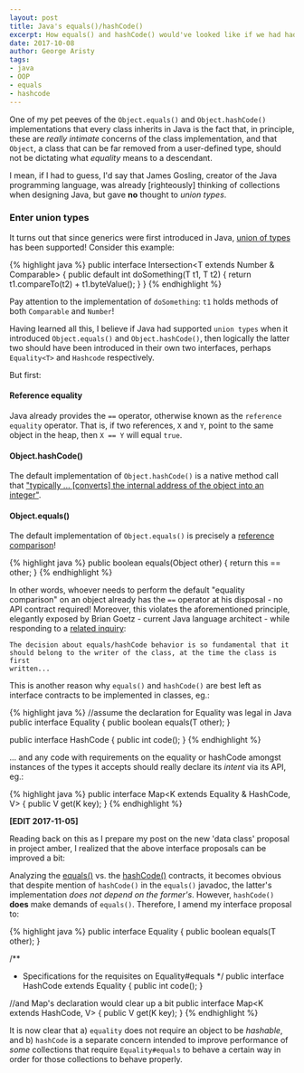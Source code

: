 ```yaml
---
layout: post
title: Java's equals()/hashCode()
excerpt: How equals() and hashCode() would've looked like if we had had union of generic types in Java since day one.
date: 2017-10-08
author: George Aristy
tags:
- java
- OOP
- equals
- hashcode
---
```


One of my pet peeves of the `Object.equals()` and `Object.hashCode()` implementations that every class inherits in Java is the fact that, in principle, these are *really intimate* concerns of the class implementation, and that `Object`, a class that can be far removed from a user-defined type, should not be dictating what *equality* means to a descendant.

I mean, if I had to guess, I'd say that James Gosling, creator of the Java programming language, was already [righteously] thinking of collections when designing Java, but gave **no** thought to *union types*.

### Enter union types
It turns out that since generics were first introduced in Java, [union of types](https://stackoverflow.com/a/42686/1623885) has been supported! Consider this example:

{% highlight java %}
public interface Intersection<T extends Number & Comparable<T>> {
  public default int doSomething(T t1, T t2) {
    return t1.compareTo(t2) + t1.byteValue();
  }
}
{% endhighlight %}

Pay attention to the implementation of `doSomething`: `t1` holds methods of both `Comparable` and `Number`!

Having learned all this, I believe if Java had supported `union types` when it introduced `Object.equals()` and `Object.hashCode()`, then logically the latter two should have been introduced in their own two interfaces, perhaps `Equality<T>` and `Hashcode` respectively.

But first:

#### Reference equality
Java already provides the `==` operator, otherwise known as the `reference equality` operator. That is, if two references, `X` and `Y`, point to the same object in the heap, then `X == Y` will equal `true`.

#### Object.hashCode()
The default implementation of `Object.hashCode()` is a native method call that ["typically ... [converts] the internal address of the object into an integer"](http://grepcode.com/file/repository.grepcode.com/java/root/jdk/openjdk/6-b27/java/lang/Object.java#Object.hashCode()).

#### Object.equals()
The default implementation of `Object.equals()` is precisely a [reference comparison](http://grepcode.com/file/repository.grepcode.com/java/root/jdk/openjdk/6-b27/java/lang/Object.java#Object.equals(java.lang.Object))!

{% highlight java %}
public boolean equals(Object other) {
  return this == other;
}
{% endhighlight %}

In other words, whoever needs to perform the default "equality comparison" on an object already has the `==` operator at his disposal - no API contract required! Moreover, this violates the aforementioned principle, elegantly exposed by Brian Goetz - current Java language architect - while responding to a [related inquiry](http://mail.openjdk.java.net/pipermail/lambda-dev/2013-March/008435.html):

    The decision about equals/hashCode behavior is so fundamental that it 
    should belong to the writer of the class, at the time the class is first 
    written...

This is another reason why `equals()` and `hashCode()` are best left as interface contracts to be implemented in classes, eg.: 

{% highlight java %}
//assume the declaration for Equality was legal in Java
public interface Equality<T> {
  public boolean equals(T other);
}

public interface HashCode {
  public int code();
}
{% endhighlight %}

... and any code with requirements on the equality or hashCode amongst instances of the types it accepts should really declare its *intent* via its API, eg.:

{% highlight java %}
public interface Map<K extends Equality<K> & HashCode, V> {
  public V get(K key);
}
{% endhighlight %}

**[EDIT 2017-11-05]**

Reading back on this as I prepare my post on the new 'data class' proposal in project amber, I realized that the above interface proposals can be improved a bit:

Analyzing the [equals()](https://docs.oracle.com/javase/9/docs/api/java/lang/Object.html#equals-java.lang.Object-) vs. the [hashCode()](https://docs.oracle.com/javase/9/docs/api/java/lang/Object.html#hashCode--) contracts, it becomes obvious that despite mention of `hashCode()` in the `equals()` javadoc, the latter's implementation *does not depend on the former's*. However, `hashCode()` **does** make demands of `equals()`. Therefore, I amend my interface proposal to:

{% highlight java %}
public interface Equality<T> {
  public boolean equals(T other);
}

/**
 * Specifications for the requisites on Equality#equals
 */
public interface HashCode<T> extends Equality<T> {
  public int code();
}

//and Map's declaration would clear up a bit
public interface Map<K extends HashCode<K>, V> {
  public V get(K key);
}
{% endhighlight %}

It is now clear that a) `equality` does not require an object to be *hashable*, and b) `hashCode` is a separate concern intended to improve performance of *some* collections that require `Equality#equals` to behave a certain way in order for those collections to behave properly.

